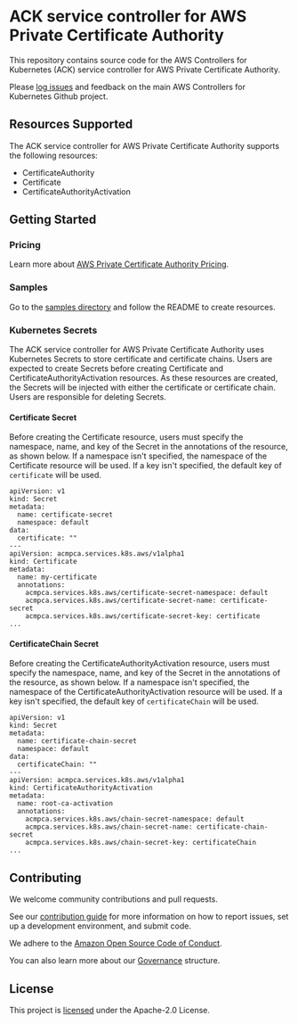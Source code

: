 # ACK service controller for AWS Private Certificate Authority

This repository contains source code for the AWS Controllers for Kubernetes
(ACK) service controller for AWS Private Certificate Authority.

Please [log issues][ack-issues] and feedback on the main AWS Controllers for
Kubernetes Github project.

[ack-issues]: https://github.com/aws/aws-controllers-k8s/issues

## Resources Supported
The ACK service controller for AWS Private Certificate Authority supports the following resources:
- CertificateAuthority
- Certificate
- CertificateAuthorityActivation

## Getting Started

### Pricing
Learn more about [AWS Private Certificate Authority Pricing][pricing].

[pricing]: https://aws.amazon.com/private-ca/pricing

### Samples 
Go to the [samples directory][samples] and follow the README to create resources.

[samples]: https://github.com/aws-controllers-k8s/acmpca-controller/tree/main/samples

### Kubernetes Secrets
The ACK service controller for AWS Private Certificate Authority uses Kubernetes Secrets to store certificate and certificate chains. Users are expected to create Secrets before creating Certificate and CertificateAuthorityActivation resources. As these resources are created, the Secrets will be injected with either the certificate or certificate chain. Users are responsible for deleting Secrets.

#### Certificate Secret
Before creating the Certificate resource, users must specify the namespace, name, and key of the Secret in the annotations of the resource, as shown below. If a namespace isn't specified, the namespace of the Certificate resource will be used. If a key isn't specified, the default key of `certificate` will be used.

```
apiVersion: v1
kind: Secret
metadata:
  name: certificate-secret
  namespace: default
data:
  certificate: ""
---
apiVersion: acmpca.services.k8s.aws/v1alpha1
kind: Certificate
metadata:
  name: my-certificate
  annotations:
    acmpca.services.k8s.aws/certificate-secret-namespace: default
    acmpca.services.k8s.aws/certificate-secret-name: certificate-secret
    acmpca.services.k8s.aws/certificate-secret-key: certificate
...
```

#### CertificateChain Secret
Before creating the CertificateAuthorityActivation resource, users must specify the namespace, name, and key of the Secret in the annotations of the resource, as shown below. If a namespace isn't specified, the namespace of the CertificateAuthorityActivation resource will be used. If a key isn't specified, the default key of `certificateChain` will be used.

```
apiVersion: v1
kind: Secret
metadata:
  name: certificate-chain-secret
  namespace: default
data:
  certificateChain: ""
---
apiVersion: acmpca.services.k8s.aws/v1alpha1
kind: CertificateAuthorityActivation
metadata:
  name: root-ca-activation
  annotations:
    acmpca.services.k8s.aws/chain-secret-namespace: default
    acmpca.services.k8s.aws/chain-secret-name: certificate-chain-secret
    acmpca.services.k8s.aws/chain-secret-key: certificateChain
...
```

## Contributing

We welcome community contributions and pull requests.

See our [contribution guide](/CONTRIBUTING.md) for more information on how to
report issues, set up a development environment, and submit code.

We adhere to the [Amazon Open Source Code of Conduct][coc].

You can also learn more about our [Governance](/GOVERNANCE.md) structure.

[coc]: https://aws.github.io/code-of-conduct

## License

This project is [licensed](/LICENSE) under the Apache-2.0 License.
